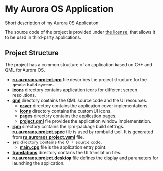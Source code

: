 # My Aurora OS Application

Short description of my Aurora OS Application

The source code of the project is provided under
[the license](LICENSE.BSD-3-CLAUSE.md),
that allows it to be used in third-party applications.

## Project Structure

The project has a common structure
of an application based on C++ and QML for Aurora OS.

* **[ru.auroraos.project.pro](ru.auroraos.project.pro)** file
  describes the project structure for the qmake build system.
* **[icons](icons)** directory contains application icons for different screen resolutions.
* **[qml](qml)** directory contains the QML source code and the UI resources.
  * **[cover](qml/cover)** directory contains the application cover implementations.
  * **[icons](qml/icons)** directory contains the custom UI icons.
  * **[pages](qml/pages)** directory contains the application pages.
  * **[project.qml](qml/project.qml)** file
    provides the application window implementation.
* **[rpm](rpm)** directory contains the rpm-package build settings.
  **[ru.auroraos.project.spec](rpm/ru.auroraos.project.spec)** file is used by rpmbuild tool.
  It is generated from **[ru.auroraos.project.yaml](rpm/ru.auroraos.project.yaml)** file.
* **[src](src)** directory contains the C++ source code.
  * **[main.cpp](src/main.cpp)** file is the application entry point.
* **[translations](translations)** directory contains the UI translation files.
* **[ru.auroraos.project.desktop](ru.auroraos.project.desktop)** file
  defines the display and parameters for launching the application.